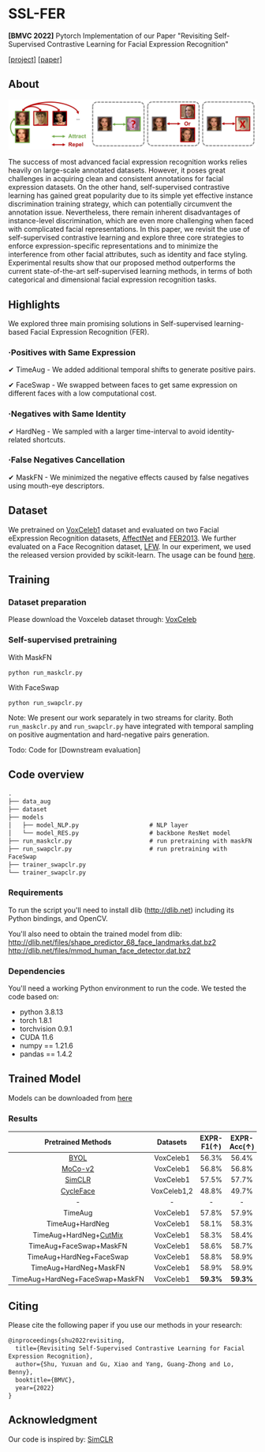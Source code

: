 # SSL-FER

**[BMVC 2022]** Pytorch Implementation of our Paper "Revisiting Self-Supervised Contrastive
Learning for Facial Expression Recognition" 

[[project]](https://claudiashu.github.io/SSLFER/) [[paper]](https://arxiv.org/abs/2210.03853)


## About

<img src=misc/Picture1.png>

The success of most advanced facial expression recognition works relies heavily on large-scale annotated datasets. However, it poses great challenges in acquiring clean and consistent annotations for facial expression datasets. On the other hand, self-supervised contrastive learning has gained great popularity due to its simple yet effective instance discrimination training strategy, which can potentially circumvent the annotation issue. Nevertheless, there remain inherent disadvantages of instance-level discrimination, which are even more challenging when faced with complicated facial representations. In this paper, we revisit the use of self-supervised contrastive learning and explore three core strategies to enforce expression-specific representations and to minimize the interference from other facial attributes, such as identity and face styling. Experimental results show that our proposed method outperforms the current state-of-the-art self-supervised learning methods, in terms of both categorical and dimensional facial expression recognition tasks.

## Highlights

We explored three main promising solutions in Self-supervised learning-based Facial Expression Recognition (FER).

### ·Positives with Same Expression

✔ TimeAug - We added additional temporal shifts to generate positive pairs.

✔ FaceSwap - We swapped between faces to get same expression on different faces with a low computational cost.

### ·Negatives with Same Identity

✔ HardNeg - We sampled with a larger time-interval to avoid identity-related shortcuts. 
 
### ·False Negatives Cancellation

✔ MaskFN - We minimized the negative effects caused by false negatives using mouth-eye descriptors. 

## Dataset

We pretrained on [VoxCeleb1](https://mm.kaist.ac.kr/datasets/voxceleb/) dataset and evaluated on two Facial eExpression Recognition datasets, [AffectNet](http://mohammadmahoor.com/affectnet/) and [FER2013](https://www.kaggle.com/datasets/msambare/fer2013). We further evaluated on a Face Recognition dataset, [LFW](http://vis-www.cs.umass.edu/lfw/). In our experiment, we used the released version provided by scikit-learn. The usage can be found [here](https://scikit-learn.org/0.19/datasets/labeled_faces.html).

## Training
### Dataset preparation
Please download the Voxceleb dataset through: [VoxCeleb](https://mm.kaist.ac.kr/datasets/voxceleb/)

### Self-supervised pretraining
With MaskFN
```commandline
python run_maskclr.py 
```

With FaceSwap
```commandline
python run_swapclr.py
```

Note:
We present our work separately in two streams for clarity. Both `run_maskclr.py` and `run_swapclr.py` have integrated with temporal sampling on positive augmentation and hard-negative pairs generation.

Todo:
Code for [Downstream evaluation]


## Code overview

```
.
├── data_aug                          
├── dataset 
├── models 			
│   ├── model_NLP.py                    # NLP layer              
│   └── model_RES.py                    # backbone ResNet model      
├── run_maskclr.py                      # run pretraining with maskFN
├── run_swapclr.py                      # run pretraining with FaceSwap
├── trainer_swapclr.py
└── trainer_swapclr.py
```


### Requirements

To run the script you'll need to install dlib (http://dlib.net) including its Python bindings, and OpenCV. 

You'll also need to obtain the trained model from
dlib:  
    http://dlib.net/files/shape_predictor_68_face_landmarks.dat.bz2  
    http://dlib.net/files/mmod_human_face_detector.dat.bz2


### Dependencies

You'll need a working Python environment to run the code. We tested the code based on:
- python 3.8.13
- torch 1.8.1
- torchvision 0.9.1
- CUDA 11.6
- numpy == 1.21.6
- pandas == 1.4.2



## Trained Model

Models can be downloaded from [here](https://drive.google.com/file/d/1Ko7bOqCW0qCnqHzAYTyw6_UuETi2Rccg/view?usp=sharing)

### Results
| Pretrained Methods | Datasets | EXPR-F1(↑) | EXPR-Acc(↑) | Valence-CCC(↑) | Valence-RMSE(↓) | Arousal-CCC(↑) | Arousal-RMSE(↓) |
| :------------: | :------------: | :------------: | :------------: | :------------: | :------------: | :------------: | :------------: | 
| [BYOL](https://proceedings.neurips.cc/paper/2020/hash/f3ada80d5c4ee70142b17b8192b2958e-Abstract.html) | VoxCeleb1 | 56.3% | 56.4% | 0.560 | 0.460 | 0.462 | 0.386 |
| [MoCo-v2](https://arxiv.org/abs/2003.04297) | VoxCeleb1 | 56.8% | 56.8% | 0.570 | 0.454 | 0.486 | 0.378 |
| [SimCLR](http://proceedings.mlr.press/v119/chen20j.html) | VoxCeleb1 | 57.5% | 57.7% | 0.594 | 0.431 | 0.451 | 0.387 |
| [CycleFace](https://openaccess.thecvf.com/content/ICCV2021/html/Chang_Learning_Facial_Representations_From_the_Cycle-Consistency_of_Face_ICCV_2021_paper.html) | VoxCeleb1,2 | 48.8% | 49.7% | 0.534 | 0.492 | 0.436 | 0.383 |
| - | - | - | - | - | - | - | - | 
| TimeAug | VoxCeleb1 | 57.8% | 57.9% | 0.583 | 0.448 | 0.500 | 0.374 |
| TimeAug+HardNeg | VoxCeleb1 | 58.1% | 58.3% | 0.594 | 0.437 | 0.500 | 0.373 |
| TimeAug+HardNeg+[CutMix](https://openaccess.thecvf.com/content_ICCV_2019/html/Yun_CutMix_Regularization_Strategy_to_Train_Strong_Classifiers_With_Localizable_Features_ICCV_2019_paper.html) | VoxCeleb1 | 58.3% | 58.4% | 0.542 | 0.463 | 0.508 | 0.368 |
| TimeAug+FaceSwap+MaskFN | VoxCeleb1 | 58.6% | 58.7% | 0.568 | 0.444 | 0.502 | 0.369  |
| TimeAug+HardNeg+FaceSwap | VoxCeleb1 | 58.8% | 58.9% | **0.601** | **0.429** | **0.514** | **0.367** |
| TimeAug+HardNeg+MaskFN | VoxCeleb1 | 58.9% | 58.9% | 0.578 | 0.448 | 0.493 | 0.370 |
| TimeAug+HardNeg+FaceSwap+MaskFN | VoxCeleb1 | **59.3%** | **59.3%** | 0.595 | 0.435 | 0.502 | 0.372 |


## Citing

Please cite the following paper if you use our methods in your research:

```
@inproceedings{shu2022revisiting,
  title={Revisiting Self-Supervised Contrastive Learning for Facial Expression Recognition},
  author={Shu, Yuxuan and Gu, Xiao and Yang, Guang-Zhong and Lo, Benny},
  booktitle={BMVC},
  year={2022}
}
```

## Acknowledgment

Our code is inspired by: [SimCLR](https://github.com/sthalles/SimCLR)
